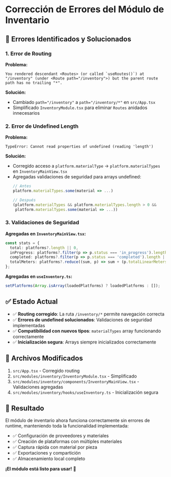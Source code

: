 # Corrección de Errores del Módulo de Inventario

## 🚨 **Errores Identificados y Solucionados**

### **1. Error de Routing**
**Problema:** 
```
You rendered descendant <Routes> (or called `useRoutes()`) at "/inventory" (under <Route path="/inventory">) but the parent route path has no trailing "*".
```

**Solución:**
- Cambiado `path="/inventory"` a `path="/inventory/*"` en `src/App.tsx`
- Simplificado `InventoryModule.tsx` para eliminar `Routes` anidados innecesarios

### **2. Error de Undefined Length**
**Problema:**
```
TypeError: Cannot read properties of undefined (reading 'length')
```

**Solución:**
- Corregido acceso a `platform.materialType` → `platform.materialTypes` en `InventoryMainView.tsx`
- Agregadas validaciones de seguridad para arrays undefined:
  ```typescript
  // Antes
  platform.materialTypes.some(material => ...)
  
  // Después
  (platform.materialTypes && platform.materialTypes.length > 0 && 
   platform.materialTypes.some(material => ...))
  ```

### **3. Validaciones de Seguridad**
**Agregadas en `InventoryMainView.tsx`:**
```typescript
const stats = {
  total: platforms?.length || 0,
  inProgress: platforms?.filter(p => p.status === 'in_progress').length || 0,
  completed: platforms?.filter(p => p.status === 'completed').length || 0,
  totalMeters: platforms?.reduce((sum, p) => sum + (p.totalLinearMeters || 0), 0) || 0
};
```

**Agregadas en `useInventory.ts`:**
```typescript
setPlatforms(Array.isArray(loadedPlatforms) ? loadedPlatforms : []);
```

## ✅ **Estado Actual**

- ✅ **Routing corregido**: La ruta `/inventory/*` permite navegación correcta
- ✅ **Errores de undefined solucionados**: Validaciones de seguridad implementadas
- ✅ **Compatibilidad con nuevos tipos**: `materialTypes` array funcionando correctamente
- ✅ **Inicialización segura**: Arrays siempre inicializados correctamente

## 🔧 **Archivos Modificados**

1. `src/App.tsx` - Corregido routing
2. `src/modules/inventory/InventoryModule.tsx` - Simplificado
3. `src/modules/inventory/components/InventoryMainView.tsx` - Validaciones agregadas
4. `src/modules/inventory/hooks/useInventory.ts` - Inicialización segura

## 🚀 **Resultado**

El módulo de inventario ahora funciona correctamente sin errores de runtime, manteniendo toda la funcionalidad implementada:

- ✅ Configuración de proveedores y materiales
- ✅ Creación de plataformas con múltiples materiales
- ✅ Captura rápida con material por pieza
- ✅ Exportaciones y compartición
- ✅ Almacenamiento local completo

**¡El módulo está listo para usar!** 🎉
